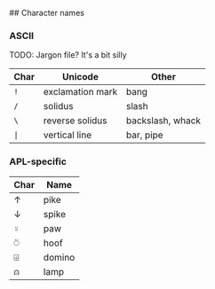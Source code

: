 \## Character names

### ASCII

TODO: Jargon file? It's a bit silly

| Char | Unicode | Other |
|------|---------|-------|
| `!` | exclamation mark | bang |
| `/` | solidus | slash |
| <code>&#92;</code> | reverse solidus | backslash, whack |
| <code>&#124;</code> | vertical line | bar, pipe |

### APL-specific

| Char | Name |
|------|------|
| ↑ | pike |
| ↓ | spike |
| ⍤ | paw |
| ⍥ | hoof |
| ⌹ | domino |
| ⍝ | lamp |

